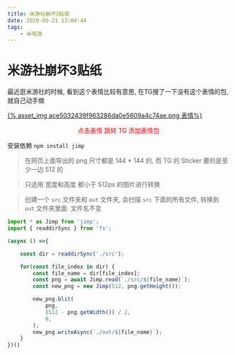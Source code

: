```yaml
---
title: 米游社崩坏3贴纸
date: 2020-05-21 13:04:44
tags:
	- 米哈游
---
```


# 米游社崩坏3贴纸

最近逛米游社的时候, 看到这个表情比较有意思, 在TG搜了一下没有这个表情的包, 就自己动手做

<a href="https://t.me/addstickers/bh3_mihoyou_bbs">{% asset_img ace5032439f963286da0e5609a4c74ae.png 表情%}

</a>

<center><a style="color:red">点击表情 跳转 TG 添加表情包</a></center>

<!--more-->

安装依赖 `npm install jimp`

> 在网页上面导出的 png 尺寸都是 144 * 144 的, 而 TG 的 Sticker 要的是至少一边 512 的

> 只适用 宽度和高度 都小于 512px 的图片进行转换

> 创建一个 `src` 文件夹和 `out` 文件夹, 会扫描 `src` 下面的所有文件, 转换到 `out` 文件夹里面. 文件名不变

```typescript
import * as Jimp from 'jimp';
import { readdirSync } from 'fs';

(async () =>{

    const dir = readdirSync('./src');

    for(const file_index in dir) {
        const file_name = dir[file_index];
        const png = await Jimp.read(`./src/${file_name}`);
        const new_png = new Jimp(512, png.getHeight());

        new_png.blit(
            png,
            (512 - png.getWidth()) / 2,
            0,
        );
        new_png.writeAsync(`./out/${file_name}`);
    }
})()

```

